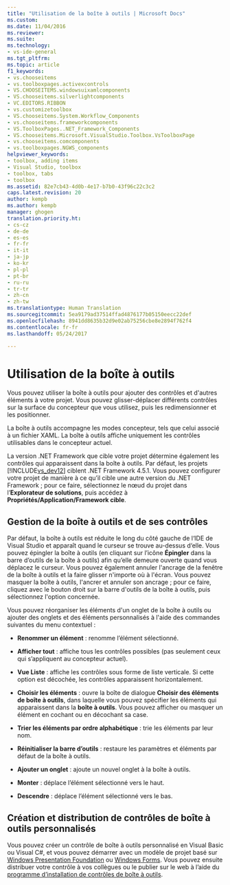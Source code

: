 ```yaml
---
title: "Utilisation de la boîte à outils | Microsoft Docs"
ms.custom: 
ms.date: 11/04/2016
ms.reviewer: 
ms.suite: 
ms.technology:
- vs-ide-general
ms.tgt_pltfrm: 
ms.topic: article
f1_keywords:
- vs.chooseitems
- vs.toolboxpages.activexcontrols
- VS.CHOOSEITEMS.windowsuixamlcomponents
- VS.chooseitems.silverlightcomponents
- VC.EDITORS.RIBBON
- vs.customizetoolbox
- VS.chooseitems.System.Workflow_Components
- vs.chooseitems.frameworkcomponents
- VS.ToolboxPages..NET_Framework_Components
- VS.chooseitems.Microsoft.VisualStudio.Toolbox.VsToolboxPage
- vs.chooseitems.comcomponents
- vs.toolboxpages.NGWS_components
helpviewer_keywords:
- toolbox, adding items
- Visual Studio, toolbox
- toolbox, tabs
- toolbox
ms.assetid: 82e7cb43-4d0b-4e17-b7b0-43f96c22c3c2
caps.latest.revision: 20
author: kempb
ms.author: kempb
manager: ghogen
translation.priority.ht:
- cs-cz
- de-de
- es-es
- fr-fr
- it-it
- ja-jp
- ko-kr
- pl-pl
- pt-br
- ru-ru
- tr-tr
- zh-cn
- zh-tw
ms.translationtype: Human Translation
ms.sourcegitcommit: 5ea9179ad37514ffad4876177b05150eecc22def
ms.openlocfilehash: 8941dd8635b32d9e02ab75256cbe8e2894f762f4
ms.contentlocale: fr-fr
ms.lasthandoff: 05/24/2017

---
```

# <a name="using-the-toolbox"></a>Utilisation de la boîte à outils
Vous pouvez utiliser la boîte à outils pour ajouter des contrôles et d'autres éléments à votre projet. Vous pouvez glisser-déplacer différents contrôles sur la surface du concepteur que vous utilisez, puis les redimensionner et les positionner.  
  
 La boîte à outils accompagne les modes concepteur, tels que celui associé à un fichier XAML. La boîte à outils affiche uniquement les contrôles utilisables dans le concepteur actuel.  
  
 La version .NET Framework que cible votre projet détermine également les contrôles qui apparaissent dans la boîte à outils. Par défaut, les projets [!INCLUDE[vs_dev12](../extensibility/includes/vs_dev12_md.md)] ciblent .NET Framework 4.5.1. Vous pouvez configurer votre projet de manière à ce qu’il cible une autre version du .NET Framework ; pour ce faire, sélectionnez le nœud du projet dans l’**Explorateur de solutions**, puis accédez à **Propriétés/Application/Framework cible**.  
  
## <a name="managing-the-toolbox-and-its-controls"></a>Gestion de la boîte à outils et de ses contrôles  
 Par défaut, la boîte à outils est réduite le long du côté gauche de l‘IDE de Visual Studio et apparaît quand le curseur se trouve au-dessus d‘elle. Vous pouvez épingler la boîte à outils (en cliquant sur l’icône **Épingler** dans la barre d’outils de la boîte à outils) afin qu’elle demeure ouverte quand vous déplacez le curseur. Vous pouvez également annuler l'ancrage de la fenêtre de la boîte à outils et la faire glisser n'importe où à l'écran. Vous pouvez masquer la boîte à outils, l'ancrer et annuler son ancrage ; pour ce faire, cliquez avec le bouton droit sur la barre d'outils de la boîte à outils, puis sélectionnez l'option concernée.  
  
 Vous pouvez réorganiser les éléments d'un onglet de la boîte à outils ou ajouter des onglets et des éléments personnalisés à l'aide des commandes suivantes du menu contextuel :  
  
-   **Renommer un élément** : renomme l’élément sélectionné.  
  
-   **Afficher tout** : affiche tous les contrôles possibles (pas seulement ceux qui s’appliquent au concepteur actuel).  
  
-   **Vue Liste** : affiche les contrôles sous forme de liste verticale. Si cette option est décochée, les contrôles apparaissent horizontalement.  
  
-   **Choisir les éléments** : ouvre la boîte de dialogue **Choisir des éléments de boîte à outils**, dans laquelle vous pouvez spécifier les éléments qui apparaissent dans la **boîte à outils**. Vous pouvez afficher ou masquer un élément en cochant ou en décochant sa case.  
  
-   **Trier les éléments par ordre alphabétique** : trie les éléments par leur nom.  
  
-   **Réinitialiser la barre d’outils** : restaure les paramètres et éléments par défaut de la boîte à outils.  
  
-   **Ajouter un onglet** : ajoute un nouvel onglet à la boîte à outils.  
  
-   **Monter** : déplace l’élément sélectionné vers le haut.  
  
-   **Descendre** : déplace l’élément sélectionné vers le bas.  
  
## <a name="creating-and-distributing-custom-toolbox-controls"></a>Création et distribution de contrôles de boîte à outils personnalisés  
 Vous pouvez créer un contrôle de boîte à outils personnalisé en Visual Basic ou Visual C#, et vous pouvez démarrer avec un modèle de projet basé sur [Windows Presentation Foundation](../extensibility/creating-a-wpf-toolbox-control.md) ou [Windows Forms](../extensibility/creating-a-windows-forms-toolbox-control.md). Vous pouvez ensuite distribuer votre contrôle à vos collègues ou le publier sur le web à l’aide du [programme d’installation de contrôles de boîte à outils](http://download.microsoft.com/download/8/3/6/836657BD-9CCB-4ED4-B9D2-FB769473B284/TCI_whitepaper.docx).
